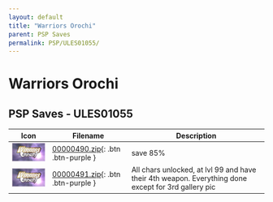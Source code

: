 ```yaml
---
layout: default
title: "Warriors Orochi"
parent: PSP Saves
permalink: PSP/ULES01055/
---
```

# Warriors Orochi

## PSP Saves - ULES01055

| Icon | Filename | Description |
|------|----------|-------------|
| ![Warriors Orochi](ICON0.PNG) | [00000490.zip](00000490.zip){: .btn .btn-purple } | save 85% |
| ![Warriors Orochi](ICON0.PNG) | [00000491.zip](00000491.zip){: .btn .btn-purple } | All chars unlocked, at lvl 99 and have their 4th weapon. Everything done except for 3rd gallery pic |
